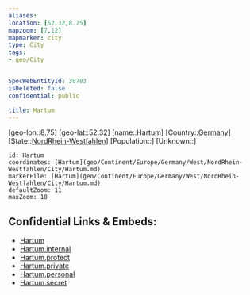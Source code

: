 ```yaml
---
aliases: 
location: [52.32,8.75]
mapzoom: [7,12] 
mapmarker: city 
type: City
tags:
- geo/City


SpocWebEntityId: 30783
isDeleted: false
confidential: public

title: Hartum
---
```

[geo-lon::8.75]
[geo-lat::52.32]
[name::Hartum]
[Country::[Germany](geo/Continent/Europe/Germany.md)]
[State::[NordRhein-Westfahlen](NordRhein-Westfahlen)]
[Population::]
[Unknown::]


```leaflet
id: Hartum
coordinates: [Hartum](geo/Continent/Europe/Germany/West/NordRhein-Westfahlen/City/Hartum.md)
markerFile: [Hartum](geo/Continent/Europe/Germany/West/NordRhein-Westfahlen/City/Hartum.md)
defaultZoom: 11 
maxZoom: 18
```


## Confidential Links & Embeds: 
- [Hartum](../../../../../../../../_public/geo/Continent/Europe/Germany/West/NordRhein-Westfahlen/City/Hartum.md) 
- [Hartum.internal](../../../../../../../../_internal/geo/Continent/Europe/Germany/West/NordRhein-Westfahlen/City/Hartum.internal.md) 
- [Hartum.protect](../../../../../../../../_protect/geo/Continent/Europe/Germany/West/NordRhein-Westfahlen/City/Hartum.protect.md) 
- [Hartum.private](../../../../../../../../_private/geo/Continent/Europe/Germany/West/NordRhein-Westfahlen/City/Hartum.private.md) 
- [Hartum.personal](../../../../../../../../_personal/geo/Continent/Europe/Germany/West/NordRhein-Westfahlen/City/Hartum.personal.md) 
- [Hartum.secret](../../../../../../../../_secret/geo/Continent/Europe/Germany/West/NordRhein-Westfahlen/City/Hartum.secret.md) 
